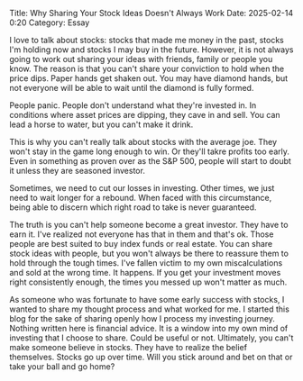 Title: Why Sharing Your Stock Ideas Doesn't Always Work 
Date: 2025-02-14 0:20 
Category: Essay

I love to talk about stocks: stocks that made me money in the past, stocks I'm holding now and stocks I may buy in the future. 
However, it is not always going to work out sharing your ideas with friends, family or people you know. The reason is that you can't share your conviction to hold when the price dips. Paper hands get shaken out. You may have diamond hands, but not everyone will be able to wait until the diamond is fully formed.

People panic. People don't understand what they're invested in. In conditions where asset prices are dipping, they cave in and sell.
You can lead a horse to water, but you can't make it drink.

This is why you can't really talk about stocks with the average joe. They won't stay in the game long enough to win. Or they'll takre profits too early.
Even in something as proven over as the S&P 500, people will start to doubt it unless they are seasoned investor.

Sometimes, we need to cut our losses in investing. Other times, we just need to wait longer for a rebound. When faced with this circumstance, being able to discern which right road to take is never guaranteed.

The truth is you can't help someone become a great investor. They have to earn it. I've realized not everyone has that in them and that's ok. Those people are best suited to buy index funds or real estate. You can share stock ideas with people, but you won't always be there to reassure them to hold
through the tough times. I've fallen victim to my own miscalculations and sold at the wrong time. It happens. If you get your investment moves right consistently enough, the times you messed up won't matter as much.

As someone who was fortunate to have some early success with stocks, I wanted to share my thought process and what worked for me.
I started this blog for the sake of sharing openly how I process my investing journey. Nothing written here is financial advice.
It is a window into my own mind of investing that I choose to share. Could be useful or not. Ultimately, you can't make someone believe in stocks. 
They have to realize the belief themselves. Stocks go up over time. Will you stick around and bet on that or take your ball and go home?